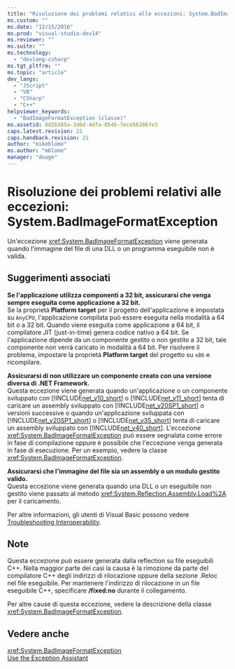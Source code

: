 ```yaml
---
title: "Risoluzione dei problemi relativi alle eccezioni: System.BadImageFormatException | Microsoft Docs"
ms.custom: ""
ms.date: "12/15/2016"
ms.prod: "visual-studio-dev14"
ms.reviewer: ""
ms.suite: ""
ms.technology: 
  - "devlang-csharp"
ms.tgt_pltfrm: ""
ms.topic: "article"
dev_langs: 
  - "JScript"
  - "VB"
  - "CSharp"
  - "C++"
helpviewer_keywords: 
  - "BadImageFormatException (classe)"
ms.assetid: 8d2b385a-3d6d-4dfa-8546-7ece562867e3
caps.latest.revision: 21
caps.handback.revision: 21
author: "mikeblome"
ms.author: "mblome"
manager: "douge"
---
```

# Risoluzione dei problemi relativi alle eccezioni: System.BadImageFormatException
Un'eccezione <xref:System.BadImageFormatException> viene generata quando l'immagine del file di una DLL o un programma eseguibile non è valida.  
  
## Suggerimenti associati  
 **Se l'applicazione utilizza componenti a 32 bit, assicurarsi che venga sempre eseguita come applicazione a 32 bit.**  
 Se la proprietà **Platform target** per il progetto dell'applicazione è impostata su `AnyCPU`, l'applicazione compilata può essere eseguita nella modalità a 64 bit o a 32 bit. Quando viene eseguita come applicazione a 64 bit, il compilatore JIT \(just\-in\-time\) genera codice nativo a 64 bit. Se l'applicazione dipende da un componente gestito o non gestito a 32 bit, tale componente non verrà caricato in modalità a 64 bit. Per risolvere il problema, impostare la proprietà **Platform target** del progetto su `x86` e ricompilare.  
  
 **Assicurarsi di non utilizzare un componente creato con una versione diversa di .NET Framework.**  
 Questa eccezione viene generata quando un'applicazione o un componente sviluppato con [!INCLUDE[net_v10_short](../misc/includes/net_v10_short_md.md)] o [!INCLUDE[net_v11_short](../misc/includes/net_v11_short_md.md)] tenta di caricare un assembly sviluppato con [!INCLUDE[net_v20SP1_short](../misc/includes/net_v20sp1_short_md.md)] o versioni successive o quando un'applicazione sviluppata con [!INCLUDE[net_v20SP1_short](../misc/includes/net_v20sp1_short_md.md)] o [!INCLUDE[net_v35_short](../misc/includes/net_v35_short_md.md)] tenta di caricare un assembly sviluppato con [!INCLUDE[net_v40_short](../misc/includes/net_v40_short_md.md)]. L'eccezione <xref:System.BadImageFormatException> può essere segnalata come errore in fase di compilazione oppure è possibile che l'eccezione venga generata in fase di esecuzione. Per un esempio, vedere la classe <xref:System.BadImageFormatException>.  
  
 **Assicurarsi che l'immagine del file sia un assembly o un modulo gestito valido.**  
 Questa eccezione viene generata quando una DLL o un eseguibile non gestito viene passato al metodo <xref:System.Reflection.Assembly.Load%2A> per il caricamento.  
  
 Per altre informazioni, gli utenti di Visual Basic possono vedere [Troubleshooting Interoperability](../Topic/Troubleshooting%20Interoperability%20\(Visual%20Basic\).md).  
  
## Note  
 Questa eccezione può essere generata dalla reflection su file eseguibili C\+\+. Nella maggior parte dei casi la causa è la rimozione da parte del compilatore C\+\+ degli indirizzi di rilocazione oppure della sezione .Reloc nel file eseguibile. Per mantenere l'indirizzo di rilocazione in un file eseguibile C\+\+, specificare **\/fixed:no** durante il collegamento.  
  
 Per altre cause di questa eccezione, vedere la descrizione della classe <xref:System.BadImageFormatException>.  
  
## Vedere anche  
 <xref:System.BadImageFormatException>   
 [Use the Exception Assistant](../Topic/How%20to:%20Use%20the%20Exception%20Assistant.md)